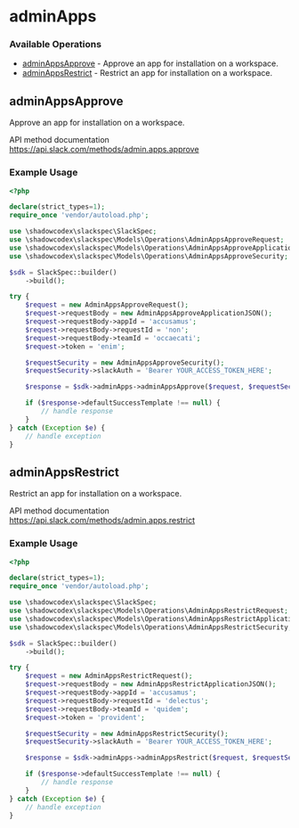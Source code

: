 # adminApps

### Available Operations

* [adminAppsApprove](#adminappsapprove) - Approve an app for installation on a workspace.
* [adminAppsRestrict](#adminappsrestrict) - Restrict an app for installation on a workspace.

## adminAppsApprove

Approve an app for installation on a workspace.

API method documentation
<https://api.slack.com/methods/admin.apps.approve>

### Example Usage

```php
<?php

declare(strict_types=1);
require_once 'vendor/autoload.php';

use \shadowcodex\slackspec\SlackSpec;
use \shadowcodex\slackspec\Models\Operations\AdminAppsApproveRequest;
use \shadowcodex\slackspec\Models\Operations\AdminAppsApproveApplicationJSON;
use \shadowcodex\slackspec\Models\Operations\AdminAppsApproveSecurity;

$sdk = SlackSpec::builder()
    ->build();

try {
    $request = new AdminAppsApproveRequest();
    $request->requestBody = new AdminAppsApproveApplicationJSON();
    $request->requestBody->appId = 'accusamus';
    $request->requestBody->requestId = 'non';
    $request->requestBody->teamId = 'occaecati';
    $request->token = 'enim';

    $requestSecurity = new AdminAppsApproveSecurity();
    $requestSecurity->slackAuth = 'Bearer YOUR_ACCESS_TOKEN_HERE';

    $response = $sdk->adminApps->adminAppsApprove($request, $requestSecurity);

    if ($response->defaultSuccessTemplate !== null) {
        // handle response
    }
} catch (Exception $e) {
    // handle exception
}
```

## adminAppsRestrict

Restrict an app for installation on a workspace.

API method documentation
<https://api.slack.com/methods/admin.apps.restrict>

### Example Usage

```php
<?php

declare(strict_types=1);
require_once 'vendor/autoload.php';

use \shadowcodex\slackspec\SlackSpec;
use \shadowcodex\slackspec\Models\Operations\AdminAppsRestrictRequest;
use \shadowcodex\slackspec\Models\Operations\AdminAppsRestrictApplicationJSON;
use \shadowcodex\slackspec\Models\Operations\AdminAppsRestrictSecurity;

$sdk = SlackSpec::builder()
    ->build();

try {
    $request = new AdminAppsRestrictRequest();
    $request->requestBody = new AdminAppsRestrictApplicationJSON();
    $request->requestBody->appId = 'accusamus';
    $request->requestBody->requestId = 'delectus';
    $request->requestBody->teamId = 'quidem';
    $request->token = 'provident';

    $requestSecurity = new AdminAppsRestrictSecurity();
    $requestSecurity->slackAuth = 'Bearer YOUR_ACCESS_TOKEN_HERE';

    $response = $sdk->adminApps->adminAppsRestrict($request, $requestSecurity);

    if ($response->defaultSuccessTemplate !== null) {
        // handle response
    }
} catch (Exception $e) {
    // handle exception
}
```
